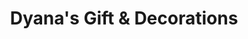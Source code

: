 ---
title: "Dyana's Gift & Decorations"
url: /athens/dyanas-gift-und-decorations/
shop: Andenken
---